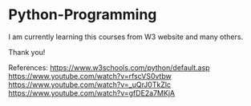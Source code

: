# Python-Programming

I am currently learning this courses from W3 website and many others.

Thank you!

References:
https://www.w3schools.com/python/default.asp
https://www.youtube.com/watch?v=rfscVS0vtbw
https://www.youtube.com/watch?v=_uQrJ0TkZlc
https://www.youtube.com/watch?v=gfDE2a7MKjA
